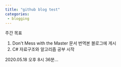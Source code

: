 ```yaml
---
title: "github blog test"
categories: 
 - blogging
---
```


주간 목표
1. Don't Mess with the Master 문서 번역본 블로그에 게시
2. C# 자료구조와 알고리즘 공부 시작

2020.05.18 오후 8시 36분...

